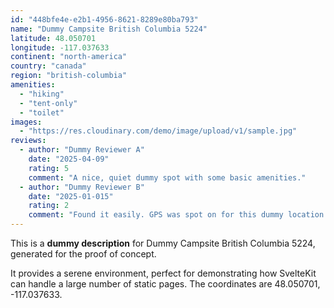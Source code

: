 ```yaml
---
id: "448bfe4e-e2b1-4956-8621-8289e80ba793"
name: "Dummy Campsite British Columbia 5224"
latitude: 48.050701
longitude: -117.037633
continent: "north-america"
country: "canada"
region: "british-columbia"
amenities:
  - "hiking"
  - "tent-only"
  - "toilet"
images:
  - "https://res.cloudinary.com/demo/image/upload/v1/sample.jpg"
reviews:
  - author: "Dummy Reviewer A"
    date: "2025-04-09"
    rating: 5
    comment: "A nice, quiet dummy spot with some basic amenities."
  - author: "Dummy Reviewer B"
    date: "2025-01-015"
    rating: 2
    comment: "Found it easily. GPS was spot on for this dummy location."
---
```


This is a **dummy description** for Dummy Campsite British Columbia 5224, generated for the proof of concept.

It provides a serene environment, perfect for demonstrating how SvelteKit can handle a large number of static pages. The coordinates are 48.050701, -117.037633.

